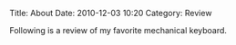 Title: About
Date: 2010-12-03 10:20
Category: Review

Following is a review of my favorite mechanical keyboard.

